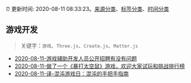 :alarm_clock: 更新时间: 2020-08-11 08:33:23。[来源分类](../README.md)、[标签分类](../TAGS.md)、[时间分类](../TIMELINE.md)

## 游戏开发


> 关键字：`游戏`、`Three.js`、`Create.js`、`Matter.js`



- [2020-08-11-游戏辅助开发人员公开招聘有没有问题](https://www.v2ex.com/t/697396) 
- [2020-08-11-做了一个《暴打太空鼠》游戏，欢迎大家试玩和挑战排行榜](https://www.v2ex.com/t/697364) 
- [2020-08-11-译-混沌游戏日：混沌的手把手指南](https://toutiao.io/k/he095kf) 